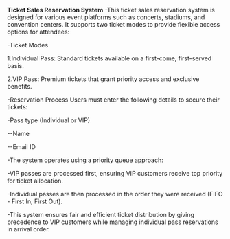 **Ticket Sales Reservation System**
-This ticket sales reservation system is designed for various event platforms such as concerts, stadiums, and convention centers. It supports two ticket modes to provide flexible access options for attendees:

-Ticket Modes

1.Individual Pass:
Standard tickets available on a first-come, first-served basis.

2.VIP Pass:
Premium tickets that grant priority access and exclusive benefits.

-Reservation Process
Users must enter the following details to secure their tickets:

-Pass type (Individual or VIP)

--Name

--Email ID

-The system operates using a priority queue approach:

-VIP passes are processed first, ensuring VIP customers receive top priority for ticket allocation.

-Individual passes are then processed in the order they were received (FIFO - First In, First Out).

-This system ensures fair and efficient ticket distribution by giving precedence to VIP customers while managing individual pass reservations in arrival order.
